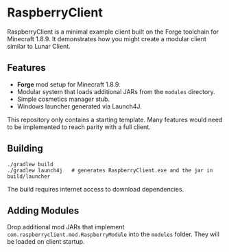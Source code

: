 # RaspberryClient

RaspberryClient is a minimal example client built on the Forge toolchain for Minecraft 1.8.9. It demonstrates how you might create a modular client similar to Lunar Client.

## Features

- **Forge** mod setup for Minecraft 1.8.9.
- Modular system that loads additional JARs from the `modules` directory.
- Simple cosmetics manager stub.
- Windows launcher generated via Launch4J.

This repository only contains a starting template. Many features would need to be implemented to reach parity with a full client.

## Building

```
./gradlew build
./gradlew launch4j   # generates RaspberryClient.exe and the jar in build/launcher
```

The build requires internet access to download dependencies.

## Adding Modules

Drop additional mod JARs that implement `com.raspberryclient.mod.RaspberryModule` into the `modules` folder. They will be loaded on client startup.
